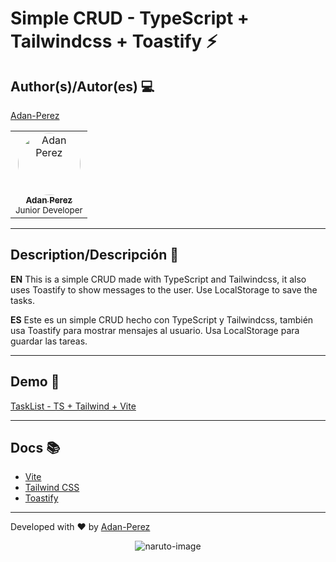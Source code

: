 # Simple CRUD - TypeScript + Tailwindcss + Toastify ⚡

## Author(s)/Autor(es) 💻

[Adan-Perez](https://github.com/Adan-Perez)

<table>
  <tbody>
    <tr> 
      <td align="center" valign="top" width="100%">
        <a href="https://github.com/Adan-Perez">
          <img src="https://avatars.githubusercontent.com/u/91911634?v=4" width="100px;" alt="Adan Perez" style="border-radius: 50%;"/>
          <br />
          <sub><b>Adan Perez</b></sub>
        </a>
        <br />
        <sub> Junior Developer </sub> 
      </td>
    </tr> 
  </tbody> 
</table>

---

## Description/Descripción 📌

**EN** This is a simple CRUD made with TypeScript and Tailwindcss, it also uses Toastify to show messages to the user. Use LocalStorage to save the tasks.

**ES** Este es un simple CRUD hecho con TypeScript y Tailwindcss, también usa Toastify para mostrar mensajes al usuario. Usa LocalStorage para guardar las tareas.

---

## Demo 🚀

[TaskList - TS + Tailwind + Vite](https://adanperez-tasklist-localstorage.netlify.app/)

---

## Docs 📚

- [Vite](https://vitejs.dev/)
- [Tailwind CSS](https://tailwindcss.com/)
- [Toastify](https://github.com/apvarun/toastify-js)

---

Developed with ❤ by [Adan-Perez](https://github.com/Adan-Perez)

<p align="center" style="width: 100%; height: 100%;">
  <img src="https://storage.googleapis.com/sticker-prod/Wren242GEdiHYWm6ZGJp/5.png" alt="naruto-image">
</p>

---
